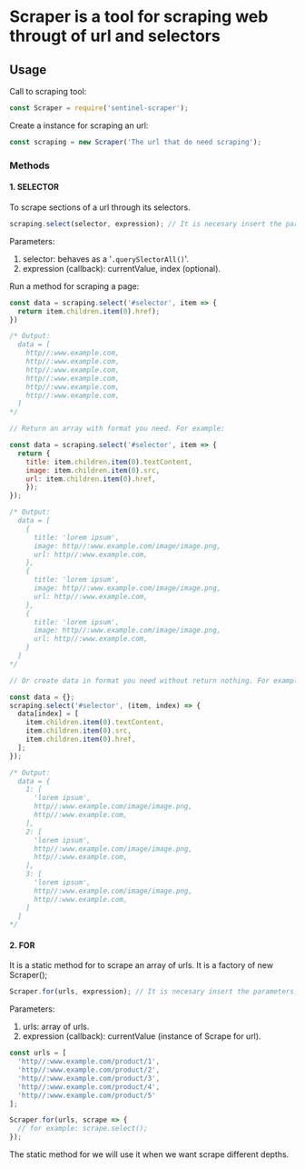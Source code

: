 # Scraper is a tool for scraping web througt of url and selectors

## Usage

Call to scraping tool:

```javascript
const Scraper = require('sentinel-scraper');
```

Create a instance for scraping an url:

```javascript
const scraping = new Scraper('The url that do need scraping');
```

### Methods

#### 1. SELECTOR

To scrape sections of a url through its selectors.

```javascript
scraping.select(selector, expression); // It is necesary insert the parameters.
```

Parameters:

1. selector: behaves as a '`.querySlectorAll()`'.
2. expression (callback): currentValue, index (optional).

Run a method for scraping a page:

```javascript
const data = scraping.select('#selector', item => {
  return item.children.item(0).href);
})

/* Output:
  data = [
    http//:www.example.com,
    http//:www.example.com,
    http//:www.example.com,
    http//:www.example.com,
    http//:www.example.com,
    http//:www.example.com,
  ]
*/

// Return an array with format you need. For example:

const data = scraping.select('#selector', item => {
  return {
    title: item.children.item(0).textContent,
    image: item.children.item(0).src,
    url: item.children.item(0).href,
    });
});

/* Output:
  data = [
    {
      title: 'lorem ipsum',
      image: http//:www.example.com/image/image.png,
      url: http//:www.example.com,
    },
    {
      title: 'lorem ipsum',
      image: http//:www.example.com/image/image.png,
      url: http//:www.example.com,
    },
    {
      title: 'lorem ipsum',
      image: http//:www.example.com/image/image.png,
      url: http//:www.example.com,
    }
  ]
*/

// Or create data in format you need without return nothing. For example:

const data = {};
scraping.select('#selector', (item, index) => {
  data[index] = [
    item.children.item(0).textContent,
    item.children.item(0).src,
    item.children.item(0).href,
  ];
});

/* Output:
  data = {
    1: [
      'lorem ipsum',
      http//:www.example.com/image/image.png,
      http//:www.example.com,
    ],
    2: [
      'lorem ipsum',
      http//:www.example.com/image/image.png,
      http//:www.example.com,
    ],
    3: [
      'lorem ipsum',
      http//:www.example.com/image/image.png,
      http//:www.example.com,
    ]
  ]
*/
```

#### 2. FOR

It is a static method for to scrape an array of urls. It is a factory of new Scraper();

```javascript
Scraper.for(urls, expression); // It is necesary insert the parameters.
```

Parameters:

1. urls: array of urls.
2. expression (callback): currentValue (instance of Scrape for url).

```javascript
const urls = [
  'http//:www.example.com/product/1',
  'http//:www.example.com/product/2',
  'http//:www.example.com/product/3',
  'http//:www.example.com/product/4',
  'http//:www.example.com/product/5'
];

Scraper.for(urls, scrape => {
  // for example: scrape.select();
});
````

The static method for we will use it when we want scrape different depths.
